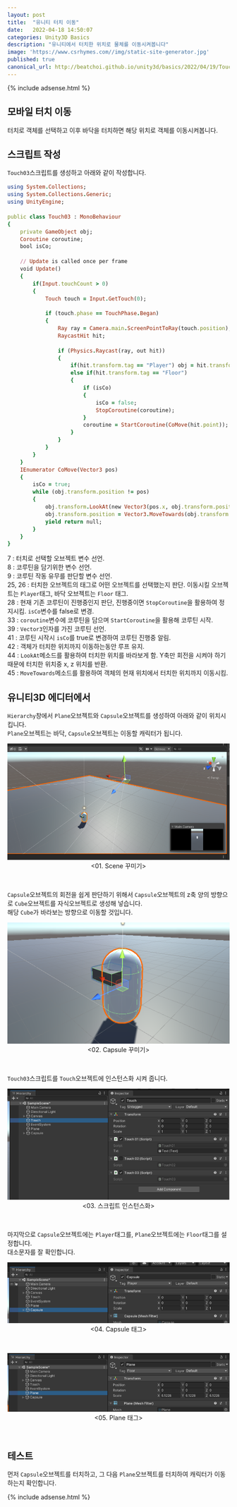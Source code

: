 ```yaml
---
layout: post
title:  "유니티 터치 이동"
date:   2022-04-18 14:50:07
categories: Unity3D Basics
description: "유니티에서 터치한 위치로 물체를 이동시켜봅니다"
image: 'https://www.csrhymes.com//img/static-site-generator.jpg'
published: true
canonical_url: http://beatchoi.github.io/unity3d/basics/2022/04/19/TouchMove/
---
```

  
  {% include adsense.html %}    
    
## 모바일 터치 이동
터치로 객체를 선택하고 이후 바닥을 터치하면 해당 위치로 객체를 이동시켜봅니다.  

## 스크립트 작성
`Touch03`스크립트를 생성하고 아래와 같이 작성합니다.  
```ruby
using System.Collections;
using System.Collections.Generic;
using UnityEngine;

public class Touch03 : MonoBehaviour
{
    private GameObject obj;
    Coroutine coroutine;
    bool isCo;

    // Update is called once per frame
    void Update()
    {
        if(Input.touchCount > 0)
        {
            Touch touch = Input.GetTouch(0);

            if (touch.phase == TouchPhase.Began)
            {
                Ray ray = Camera.main.ScreenPointToRay(touch.position);
                RaycastHit hit;

                if (Physics.Raycast(ray, out hit))
                {
                    if(hit.transform.tag == "Player") obj = hit.transform.gameObject;
                    else if(hit.transform.tag == "Floor")
                    {
                        if (isCo)
                        {
                            isCo = false;
                            StopCoroutine(coroutine);
                        }
                        coroutine = StartCoroutine(CoMove(hit.point));
                    }
                }
            }
        }
    }
    IEnumerator CoMove(Vector3 pos)
    {
        isCo = true;
        while (obj.transform.position != pos)
        {
            obj.transform.LookAt(new Vector3(pos.x, obj.transform.position.y, pos.z));
            obj.transform.position = Vector3.MoveTowards(obj.transform.position, new Vector3(pos.x, obj.transform.position.y, pos.z), Time.deltaTime);
            yield return null;
        }
    }
}
```
7 : 터치로 선택할 오브젝트 변수 선언.  
8 : 코루틴을 담기위한 변수 선언.  
9 : 코루틴 작동 유무를 판단할 변수 선언.  
25, 26 : 터치한 오브젝트의 태그로 어떤 오브젝트를 선택했는지 판단. 이동시킬 오브젝트는 `Player`태그, 바닥 오브젝트는 `Floor` 태그.  
28 : 현재 기존 코루틴이 진행중인지 판단, 진행중이면 `StopCoroutine`을 활용하여 정지시킴. `isCo`변수를 false로 변경.  
33 : `coroutine`변수에 코루틴을 담으며 `StartCoroutine`을 활용해 코루틴 시작.  
39 : `Vector3`인자를 가진 코루틴 선언.  
41 : 코루틴 시작시 `isCo`를 true로 변경하여 코루틴 진행중 알림.  
42 : 객체가 터치한 위치까지 이동하는동안 루프 유지.  
44 : `LookAt`메소드를 활용하여 터치한 위치를 바라보게 함. Y축만 회전을 시켜야 하기 때문에 터치한 위치중 x, z 위치를 반환.  
45 : `MoveTowards`메소드를 활용하여 객체의 현재 위치에서 터치한 위치까지 이동시킴.  
  
## 유니티3D 에디터에서
  
`Hierarchy`창에서 `Plane`오브젝트와 `Capsule`오브젝트를 생성하여 아래와 같이 위치시킵니다.  
`Plane`오브젝트는 바닥, `Capsule`오브젝트는 이동할 캐릭터가 됩니다.  
<p align="center"><img src="/img/UnityBasic/TouchMove/1.PNG"><br/>
<01. Scene 꾸미기></p><br/>  
  
`Capsule`오브젝트의 회전을 쉽게 판단하기 위해서 `Capsule`오브젝트의 z축 양의 방향으로 `Cube`오브젝트를 자식오브젝트로 생성해 넣습니다.  
해당 `Cube`가 바라보는 방향으로 이동할 것입니다.  
<p align="center"><img src="/img/UnityBasic/TouchMove/2.PNG"><br/>
<02. Capsule 꾸미기></p><br/>  
  
`Touch03`스크립트를 `Touch`오브젝트에 인스턴스화 시켜 줍니다.  
<p align="center"><img src="/img/UnityBasic/TouchMove/3.PNG"><br/>
<03. 스크립트 인스턴스화></p><br/>  
  
마지막으로 `Capsule`오브젝트에는 `Player`태그를, `Plane`오브젝트에는 `Floor`태그를 설정합니다.  
대소문자를 잘 확인합니다.  
<p align="center"><img src="/img/UnityBasic/TouchMove/4.PNG"><br/>
<04. Capsule 태그></p><br/>  
  
<p align="center"><img src="/img/UnityBasic/TouchMove/5.PNG"><br/>
<05. Plane 태그></p><br/>  
  
  
## 테스트
먼저 `Capsule`오브젝트를 터치하고, 그 다음 `Plane`오브젝트를 터치하여 캐릭터가 이동하는지 확인합니다.  

  
  {% include adsense.html %}    
  
  

  
    

